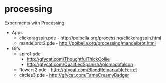 processing
==========

Experiments with Processing

* Apps
  * clickdragspin.pde - http://poibella.org/processing/clickdragspin.html
  * mandelbrot2.pde - http://poibella.org/processing/mandelbrot.html
* Gifs
  * spiro1.pde
    * http://gfycat.com/ThoughtfulThickCollie
    * http://gfycat.com/QualifiedSpanishAplomadofalcon
  * flowers2.pde - http://gfycat.com/BlondRemarkableFerret
  * circles3.pde - http://gfycat.com/TameCreamyBadger

